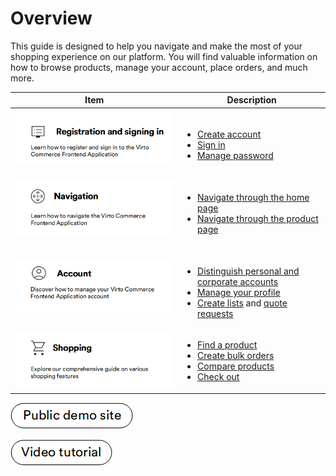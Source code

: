 # Overview

This guide is designed to help you navigate and make the most of your shopping experience on our platform. You will find valuable information on how to browse products, manage your account, place orders, and much more.

|Item|Description|
|---|---|
| ![Registration and signing in](media/register-overview.png) | <br><ul><li> [Create account](registration_and_signing_in/create-account.md)</li> <li> [Sign in](registration_and_signing_in/sign-in.md) </li> <li>[Manage password](registration_and_signing_in/password-management.md) </li></ul>|
| ![Navigation](media/navigation_overview.png) | <br><ul><li> [Navigate through the home page](navigation/homepage-layout.md)</li> <li> [Navigate through the product page](navigation/product-page-layout.md) </li></ul>|
| ![Account](media/account-overview.png) | <br><ul><li> [Distinguish personal and corporate accounts](account/overview.md)</li> <li>[Manage your profile](account/profile.md) </li> <li>[Create lists](account/lists.md) and [quote requests](account/quote-requests.md)</li> </ul>|
| ![Shopping](media/shopping-overview.png) | <ul><li> [Find a product](shopping/searching-for-products.md/)</li><li> [Create bulk orders](shopping/bulk-orders.md) </li> <li>[Compare products](shopping/compare-products.md)</li> <li>[Check out](shopping/checkout-process.md)</li></ul>|


[![Public demo site](media/public-demo-site.png)](https://virtostart-demo-store.govirto.com/)

[![Video tutorial](media/video-tutorial-button.png)](https://youtu.be/xsnds1QYuC0)
